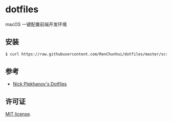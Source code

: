 # dotfiles
macOS 一键配置前端开发环境

## 安装

``` sh
$ curl https://raw.githubusercontent.com/RenChunhui/dotfiles/master/scripts/install.sh | bash
```

## 参考
- [Nick Plekhanov's Dotfiles](https://github.com/nicksp/dotfiles.git)

## 许可证

[MIT license](LICENSE).
